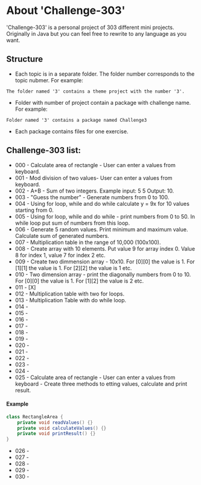 # About 'Challenge-303'
'Challenge-303' is a personal project of 303 different mini projects. Originally in Java but you can feel free to rewrite to any language as you want.

## Structure
* Each topic is in a separate folder. The folder number corresponds to the topic nubmer. For example: 
```
The folder named '3' contains a theme project with the number '3'.
```
* Folder with number of project contain a package with challenge name. For example:
```
Folder named '3' contains a package named Challenge3
```
* Each package contains files for one exercise. 

## Challenge-303 list:

  - 000 - Calculate area of rectangle - User can enter a values from keyboard.
  - 001 - Mod division of two values- User can enter a values from keyboard.
  - 002 - A+B - Sum of two integers. Example input: 5 5 Output: 10.
  - 003 - "Guess the number" - Generate numbers from 0 to 100.
  - 004 - Using for loop, while and do while calculate y = 9x for 10 values starting from 0.
  - 005 - Using for loop, while and do while - print numbers from 0 to 50. In while loop put sum of numbers from this loop.
  - 006 - Generate 5 random values. Print minimum and maximum value. Calculate sum of generated numbers.
  - 007 - Multiplication table in the range of 10,000 (100x100).
  - 008 - Create array with 10 elements. Put value 9 for array index 0. Value 8 for index 1, value 7 for index 2 etc.
  - 009 - Create two dimmension array - 10x10. For [0][0] the value is 1. For [1][1] the value is 1. For [2][2] the value is 1 etc.
  - 010 - Two dimension array - print the diagonally numbers from 0 to 10. For [0][0] the value is 1. For [1][2] the value is 2 etc.
  - 011 - [X]
  - 012 - Multiplication table with two for loops.
  - 013 - Multiplication Table with do while loop.
  - 014 - 
  - 015 - 
  - 016 - 
  - 017 - 
  - 018 - 
  - 019 - 
  - 020 - 
  - 021 - 
  - 022 -
  - 023 - 
  - 024 - 
  - 025 - Calculate area of rectangle - User can enter a values from keyboard - Create three methods to etting values, calculate and print result.
#### Example
```` java
class RectangleArea {
    private void readValues() {}
    private void calculateValues() {}
    private void printResult() {}
}
````
  - 026 - 
  - 027 - 
  - 028 - 
  - 029 - 
  - 030 -  
   
  
            



